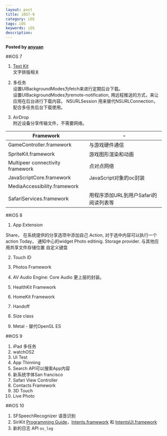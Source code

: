 ```yaml
---
layout: post
title: iOS7-9
category: iOS
tags: iOS
keywords: iOS
description: 
---
```



__Posted by [anyuan](http://anyuan.me/2015/09/13/iOS-7-9-%E6%96%B0%E7%89%B9%E6%80%A7%E6%80%BB%E7%BB%93/)__  


##iOS 7  

1. [Text Kit](https://developer.apple.com/library/ios/documentation/StringsTextFonts/Conceptual/TextAndWebiPhoneOS/Introduction/Introduction.html#//apple_ref/doc/uid/TP40009542)   
文字排版相关

2. 多任务  
设置UIBackgroundModes为fetch来进行定期后台下载。  
设置UIBackgroundModes为remote-notification, 用远程推送的方式，来让应用在后台进行下载内容。
NSURLSession 用来替代NSURLConnection，配合多任务后台下载使用。  

3. AirDrop  
附近设备分享传输文件，不需要网络。

Framework|-
---|---
GameController.framework | 与游戏硬件通信
SpriteKit.framework | 游戏图形渲染和动画
Multipeer connectivity framework | 点对点网络
JavaScriptCore.framework | JavaScript对象的oc封装
MediaAccessibility.framework|
SafariServices.framework | 用程序添加URL到用户Safari的阅读列表等

##iOS 8

1. App Extension

Share， 在系统提供的分享选项中添加自己
Action, 对于选中内容可以执行一个action
Today， 通知中心的widget
Photo editinig.
Storage provider. 与其他应用共享文件存储位置
自定义键盘

2. Touch ID

3. Photos Framework

4. AV Audio Engine: Core Audio 更上层的封装。
5. HealthKit Framework
6. HomeKit Framework
7. Handoff
7. Size class
8. Metal - 替代OpenGL ES

##iOS 9

1. iPad 多任务
2. watchOS2
3. UI Test
4. App Thinning
5. Search API可以搜索App内容
6. 新系统字体San francisco
7. Safari View Controller
8. Contacts Framework
9. 3D Touch
10. Live Photo  

##iOS 10
  
1. SFSpeechRecognizer  语音识别  
2. SiriKit  [Programming Guide][1]，[Intents.framework][2] 和 [IntentsUI.framework][3]
3. 新的日志 API  `os_log`




[1]: https://developer.apple.com/library/prerelease/content/documentation/Intents/Conceptual/SiriIntegrationGuide/index.html#%23//apple_ref/doc/uid/TP40016875
[2]: https://developer.apple.com/reference/intents
[3]: https://developer.apple.com/reference/intentsui
